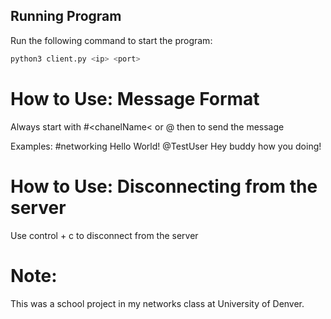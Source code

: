 ## Running Program
Run the following command to start the program:

```bash
python3 client.py <ip> <port>
```

# How to Use: Message Format
Always start with #<chanelName< or @<userName> then <message> to send the message

Examples:
#networking Hello World!
@TestUser Hey buddy how you doing!

# How to Use: Disconnecting from the server
Use control + c to disconnect from the server

# Note:
This was a school project in my networks class at University of Denver.
